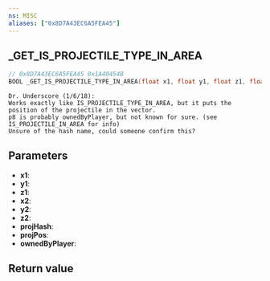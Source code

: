 ```yaml
---
ns: MISC
aliases: ["0x8D7A43EC6A5FEA45"]
---
```

## _GET_IS_PROJECTILE_TYPE_IN_AREA

```c
// 0x8D7A43EC6A5FEA45 0x1A40454B
BOOL _GET_IS_PROJECTILE_TYPE_IN_AREA(float x1, float y1, float z1, float x2, float y2, float z2, Hash projHash, Vector3* projPos, BOOL ownedByPlayer);
```

```
Dr. Underscore (1/6/18):  
Works exactly like IS_PROJECTILE_TYPE_IN_AREA, but it puts the position of the projectile in the vector.  
p8 is probably ownedByPlayer, but not known for sure. (see IS_PROJECTILE_IN_AREA for info)  
Unsure of the hash name, could someone confirm this?  
```

## Parameters
* **x1**: 
* **y1**: 
* **z1**: 
* **x2**: 
* **y2**: 
* **z2**: 
* **projHash**: 
* **projPos**: 
* **ownedByPlayer**: 

## Return value
